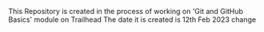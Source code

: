 This Repository is created in the process of working on 'Git and GitHub Basics' module on Trailhead
The date it is created is 12th Feb 2023
change 